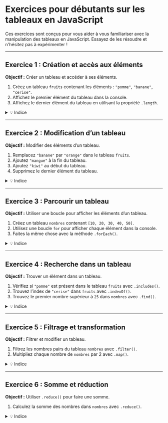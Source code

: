# Exercices pour débutants sur les tableaux en JavaScript

Ces exercices sont conçus pour vous aider à vous familiariser avec la manipulation des tableaux en JavaScript. Essayez de les résoudre et n'hésitez pas à expérimenter !

---

## Exercice 1 : Création et accès aux éléments

**Objectif :** Créer un tableau et accéder à ses éléments.

1. Créez un tableau `fruits` contenant les éléments : `"pomme"`, `"banane"`, `"cerise"`.
2. Affichez le premier élément du tableau dans la console.
3. Affichez le dernier élément du tableau en utilisant la propriété `.length`.

<details>
  <summary>💡 Indice</summary>
  Utilisez `console.log(fruits[0])` pour le premier élément et `console.log(fruits[fruits.length - 1])` pour le dernier.
</details>

---

## Exercice 2 : Modification d’un tableau

**Objectif :** Modifier des éléments d’un tableau.

1. Remplacez `"banane"` par `"orange"` dans le tableau `fruits`.
2. Ajoutez `"mangue"` à la fin du tableau.
3. Ajoutez `"kiwi"` au début du tableau.
4. Supprimez le dernier élément du tableau.

<details>
  <summary>💡 Indice</summary>
  - Pour ajouter un élément à la fin : `fruits.push("mangue")`  
  - Pour ajouter un élément au début : `fruits.unshift("kiwi")`  
  - Pour supprimer le dernier élément : `fruits.pop()`
</details>

---

## Exercice 3 : Parcourir un tableau

**Objectif :** Utiliser une boucle pour afficher les éléments d’un tableau.

1. Créez un tableau `nombres` contenant `[10, 20, 30, 40, 50]`.
2. Utilisez une boucle `for` pour afficher chaque élément dans la console.
3. Faites la même chose avec la méthode `.forEach()`.

<details>
  <summary>💡 Indice</summary>

  - Boucle `for` :  
    ```javascript
    for (let i = 0; i < nombres.length; i++) {
        console.log(nombres[i]);
    }
    ```
  - Méthode `.forEach()` :  
    ```javascript
    nombres.forEach(function(nombre) {
        console.log(nombre);
    });
    ```
</details>

---

## Exercice 4 : Recherche dans un tableau

**Objectif :** Trouver un élément dans un tableau.

1. Vérifiez si `"pomme"` est présent dans le tableau `fruits` avec `.includes()`.
2. Trouvez l’index de `"cerise"` dans `fruits` avec `.indexOf()`.
3. Trouvez le premier nombre supérieur à `25` dans `nombres` avec `.find()`.

<details>
  <summary>💡 Indice</summary>

  - Pour vérifier la présence : `console.log(fruits.includes("pomme"));`  
  - Pour trouver l’index : `console.log(fruits.indexOf("cerise"));`  
  - Pour trouver un élément avec une condition :  
    ```javascript
    let resultat = nombres.find(function(nombre) {
        return nombre > 25;
    });
    console.log(resultat);
    ```
</details>

---

## Exercice 5 : Filtrage et transformation

**Objectif :** Filtrer et modifier un tableau.

1. Filtrez les nombres pairs du tableau `nombres` avec `.filter()`.
2. Multipliez chaque nombre de `nombres` par 2 avec `.map()`.

<details>
  <summary>💡 Indice</summary>

  - Pour filtrer les nombres pairs :  
    ```javascript
    let pairs = nombres.filter(function(nombre) {
        return nombre % 2 === 0;
    });
    console.log(pairs);
    ```
  - Pour multiplier chaque nombre par 2 :  
    ```javascript
    let multiplies = nombres.map(function(nombre) {
        return nombre * 2;
    });
    console.log(multiplies);
    ```
</details>

---

## Exercice 6 : Somme et réduction

**Objectif :** Utiliser `.reduce()` pour faire une somme.

1. Calculez la somme des nombres dans `nombres` avec `.reduce()`.

<details>
  <summary>💡 Indice</summary>

  ```javascript
  let somme = nombres.reduce(function(accumulateur, valeurCourante) {
      return accumulateur + valeurCourante;
  }, 0);
  console.log(somme);
